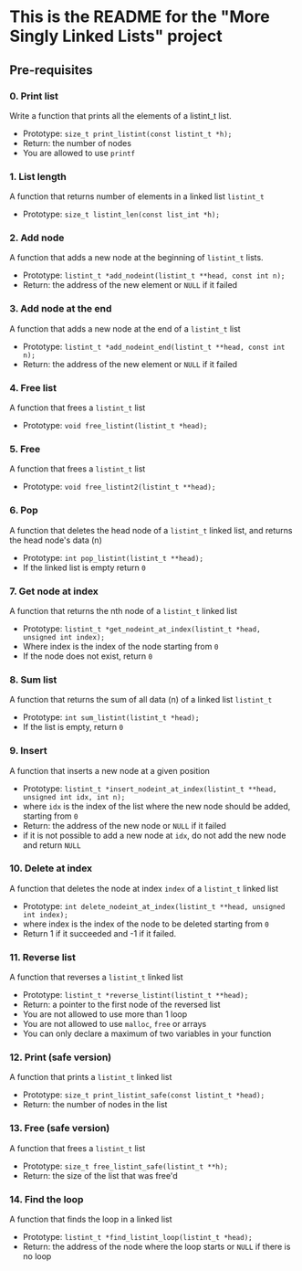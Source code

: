 # This is the README for the "More Singly Linked Lists" project

## Pre-requisites

### 0. Print list

Write a function that prints all the elements of a listint_t list.

- Prototype: `size_t print_listint(const listint_t *h);`
- Return: the number of nodes
- You are allowed to use `printf`

### 1. List length

A function that returns number of elements in a linked list `listint_t`

- Prototype: `size_t listint_len(const list_int *h);`

### 2. Add node

A function that adds a new node at the beginning of `listint_t` lists.

- Prototype: `listint_t *add_nodeint(listint_t **head, const int n);`
- Return: the address of the new element or `NULL` if it failed

### 3. Add node at the end

A function that adds a new node at the end of a `listint_t` list

- Prototype: `listint_t *add_nodeint_end(listint_t **head, const int n);`
- Return: the address of the new element or `NULL` if it failed

### 4. Free list

A function that frees a `listint_t` list

- Prototype: `void free_listint(listint_t *head);`

### 5. Free

A function that frees a `listint_t` list

- Prototype: `void free_listint2(listint_t **head);`

### 6. Pop

A function that deletes the head node of a `listint_t` linked list, and returns the head node's data (n)

- Prototype: `int pop_listint(listint_t **head);`
- If the linked list is empty return `0`

### 7. Get node at index

A function that returns the nth node of a `listint_t` linked list

- Prototype: `listint_t *get_nodeint_at_index(listint_t *head, unsigned int index);`
- Where index is the index of the node starting from `0`
- If the node does not exist, return `0`

### 8. Sum list

A function that returns the sum of all data (n) of a linked list `listint_t`

- Prototype: `int sum_listint(listint_t *head);`
- If the list is empty, return `0`

### 9. Insert

A function that inserts a new node at a given position

- Prototype: `listint_t *insert_nodeint_at_index(listint_t **head, unsigned int idx, int n);`
- where `idx` is the index of the list where the new node should be added, starting from `0`
- Return: the address of the new node or `NULL` if it failed
- if it is not possible to add a new node at `idx`, do not add the new node and return `NULL`

### 10. Delete at index

A function that deletes the node at index `index` of a `listint_t` linked list

- Prototype: `int delete_nodeint_at_index(listint_t **head, unsigned int index);`
- where index is the index of the node to be deleted starting from `0`
- Return 1 if it succeeded and -1 if it  failed.

### 11. Reverse list

A function that reverses a `listint_t` linked list

- Prototype: `listint_t *reverse_listint(listint_t **head);`
- Return: a pointer to the first node of the reversed list
- You are not allowed to use more than 1 loop
- You are not allowed to use `malloc`, `free` or arrays
- You can only declare a maximum of two variables in your function

### 12. Print (safe version)

A function that prints a `listint_t` linked list

- Prototype: `size_t print_listint_safe(const listint_t *head);`
- Return: the number of nodes in the list

### 13. Free (safe version)

A function that frees a `listint_t` list

- Prototype: `size_t free_listint_safe(listint_t **h);`
- Return: the size of the list that was free'd

### 14. Find the loop

A function that finds the loop in a linked list

- Prototype: `listint_t *find_listint_loop(listint_t *head);`
- Return: the address of the node where the loop starts or `NULL` if there is no loop
